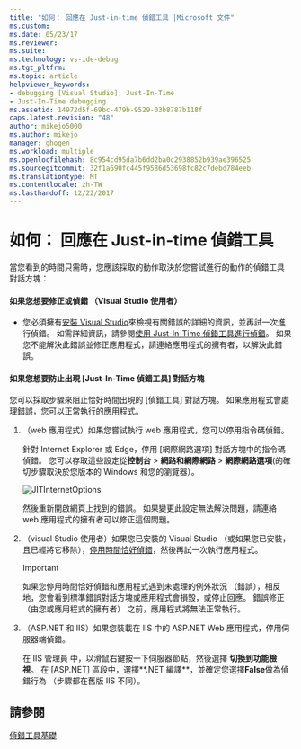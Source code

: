```yaml
---
title: "如何： 回應在 Just-in-time 偵錯工具 |Microsoft 文件"
ms.custom: 
ms.date: 05/23/17
ms.reviewer: 
ms.suite: 
ms.technology: vs-ide-debug
ms.tgt_pltfrm: 
ms.topic: article
helpviewer_keywords:
- debugging [Visual Studio], Just-In-Time
- Just-In-Time debugging
ms.assetid: 14972d5f-69bc-479b-9529-03b8787b118f
caps.latest.revision: "48"
author: mikejo5000
ms.author: mikejo
manager: ghogen
ms.workload: multiple
ms.openlocfilehash: 8c954cd95da7b6dd2ba0c2938852b939ae396525
ms.sourcegitcommit: 32f1a690fc445f9586d53698fc82c7debd784eeb
ms.translationtype: MT
ms.contentlocale: zh-TW
ms.lasthandoff: 12/22/2017
---
```

# <a name="how-to-respond-to-the-just-in-time-debugger"></a>如何： 回應在 Just-in-time 偵錯工具

當您看到的時間只需時，您應該採取的動作取決於您嘗試進行的動作的偵錯工具 對話方塊：

#### <a name="if-you-want-to-fix-or-debug-the-error-visual-studio-users"></a>如果您想要修正或偵錯 （Visual Studio 使用者）

- 您必須擁有[安裝 Visual Studio](https://www.microsoft.com/en-us/download/details.aspx?id=48146)來檢視有關錯誤的詳細的資訊，並再試一次進行偵錯。 如需詳細資訊，請參閱[使用 Just-In-Time 偵錯工具進行偵錯](../debugger/debug-using-the-just-in-time-debugger.md)。 如果您不能解決此錯誤並修正應用程式，請連絡應用程式的擁有者，以解決此錯誤。

#### <a name="if-you-want-to-prevent-the-just-in-time-debugger-dialog-box-from-appearing"></a>如果您想要防止出現 [Just-In-Time 偵錯工具] 對話方塊

您可以採取步驟來阻止恰好時間出現的 [偵錯工具] 對話方塊。 如果應用程式會處理錯誤，您可以正常執行的應用程式。

1. （web 應用程式）如果您嘗試執行 web 應用程式，您可以停用指令碼偵錯。

    針對 Internet Explorer 或 Edge，停用 [網際網路選項] 對話方塊中的指令碼偵錯。 您可以存取這些設定從**控制台** > **網路和網際網路** > **網際網路選項**(的確切步驟取決於您版本的 Windows 和您的瀏覽器）。

    ![JITInternetOptions](../debugger/media/jitinternetoptions.png "JITInternetOptions")

    然後重新開啟網頁上找到的錯誤。 如果變更此設定無法解決問題，請連絡 web 應用程式的擁有者可以修正這個問題。

3. （visual Studio 使用者）如果您已安裝的 Visual Studio （或如果您已安裝，且已經將它移除），[停用時間恰好偵錯](../debugger/debug-using-the-just-in-time-debugger.md)，然後再試一次執行應用程式。

    > [!IMPORTANT]
    > 如果您停用時間恰好偵錯和應用程式遇到未處理的例外狀況 （錯誤），相反地，您會看到標準錯誤對話方塊或應用程式會損毀，或停止回應。 錯誤修正 （由您或應用程式的擁有者） 之前，應用程式將無法正常執行。

2. （ASP.NET 和 IIS）如果您裝載在 IIS 中的 ASP.NET Web 應用程式，停用伺服器端偵錯。

    在 IIS 管理員 中，以滑鼠右鍵按一下伺服器節點，然後選擇 **切換到功能檢視**。 在 [ASP.NET] 區段中，選擇**.NET 編譯**，並確定您選擇**False**做為偵錯行為 （步驟都在舊版 IIS 不同）。
  
## <a name="see-also"></a>請參閱    
 [偵錯工具基礎](../debugger/debugger-basics.md)   
